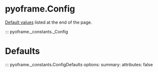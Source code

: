 # pyoframe.Config

[Default values](#defaults) listed at the end of the page.
                     
::: pyoframe._constants._Config

# Defaults

::: pyoframe._constants.ConfigDefaults
    options:
        summary:
            attributes: false